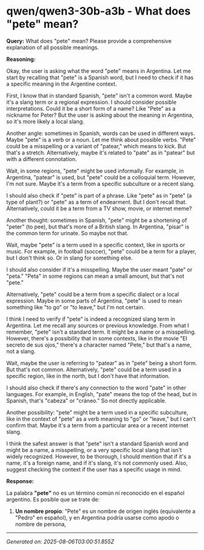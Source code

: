 # qwen/qwen3-30b-a3b - What does "pete" mean?

**Query:** What does "pete" mean? Please provide a comprehensive explanation of all possible meanings.

**Reasoning:**


Okay, the user is asking what the word "pete" means in Argentina. Let me start by recalling that "pete" is a Spanish word, but I need to check if it has a specific meaning in the Argentine context.

First, I know that in standard Spanish, "pete" isn't a common word. Maybe it's a slang term or a regional expression. I should consider possible interpretations. Could it be a short form of a name? Like "Pete" as a nickname for Peter? But the user is asking about the meaning in Argentina, so it's more likely a local slang.

Another angle: sometimes in Spanish, words can be used in different ways. Maybe "pete" is a verb or a noun. Let me think about possible verbs. "Pete" could be a misspelling or a variant of "patear," which means to kick. But that's a stretch. Alternatively, maybe it's related to "pate" as in "patear" but with a different connotation.

Wait, in some regions, "pete" might be used informally. For example, in Argentina, "patear" is used, but "pete" could be a colloquial term. However, I'm not sure. Maybe it's a term from a specific subculture or a recent slang.

I should also check if "pete" is part of a phrase. Like "pete" as in "pete" (a type of plant?) or "pete" as a term of endearment. But I don't recall that. Alternatively, could it be a term from a TV show, movie, or internet meme?

Another thought: sometimes in Spanish, "pete" might be a shortening of "peter" (to pee), but that's more of a British slang. In Argentina, "pisar" is the common term for urinate. So maybe not that.

Wait, maybe "pete" is a term used in a specific context, like in sports or music. For example, in football (soccer), "pete" could be a term for a player, but I don't think so. Or in slang for something else.

I should also consider if it's a misspelling. Maybe the user meant "pate" or "peta." "Peta" in some regions can mean a small amount, but that's not "pete."

Alternatively, "pete" could be a term from a specific dialect or a local expression. Maybe in some parts of Argentina, "pete" is used to mean something like "to go" or "to leave," but I'm not certain.

I think I need to verify if "pete" is indeed a recognized slang term in Argentina. Let me recall any sources or previous knowledge. From what I remember, "pete" isn't a standard term. It might be a name or a misspelling. However, there's a possibility that in some contexts, like in the movie "El secreto de sus ojos," there's a character named "Pete," but that's a name, not a slang.

Wait, maybe the user is referring to "patear" as in "pete" being a short form. But that's not common. Alternatively, "pete" could be a term used in a specific region, like in the north, but I don't have that information.

I should also check if there's any connection to the word "pate" in other languages. For example, in English, "pate" means the top of the head, but in Spanish, that's "cabeza" or "cráneo." So not directly applicable.

Another possibility: "pete" might be a term used in a specific subculture, like in the context of "pete" as a verb meaning to "go" or "leave," but I can't confirm that. Maybe it's a term from a particular area or a recent internet slang.

I think the safest answer is that "pete" isn't a standard Spanish word and might be a name, a misspelling, or a very specific local slang that isn't widely recognized. However, to be thorough, I should mention that if it's a name, it's a foreign name, and if it's slang, it's not commonly used. Also, suggest checking the context if the user has a specific usage in mind.


**Response:**

La palabra **"pete"** no es un término común ni reconocido en el español argentino. Es posible que se trate de:

1. **Un nombre propio**: "Pete" es un nombre de origen inglés (equivalente a "Pedro" en español), y en Argentina podría usarse como apodo o nombre de persona,

---
*Generated on: 2025-08-06T03:00:51.855Z*
